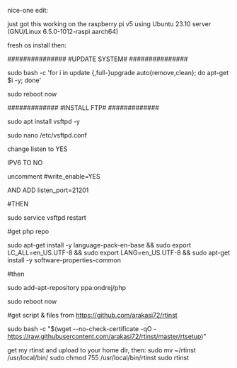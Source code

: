 nice-one edit:

just got this working on the raspberry pi v5 using Ubuntu 23.10 server (GNU/Linux 6.5.0-1012-raspi aarch64)

fresh os install then:

###############
#UPDATE SYSTEM#
###############

sudo bash -c 'for i in update {,full-}upgrade auto{remove,clean}; do apt-get $i -y; done'

sudo reboot now

#############
#INSTALL FTP#
#############

sudo apt install vsftpd -y

sudo nano /etc/vsftpd.conf

change listen to YES

IPV6 TO NO

uncomment #write_enable=YES

AND ADD listen_port=21201

#THEN

sudo service vsftpd restart

#get php repo

sudo apt-get install -y language-pack-en-base && sudo export LC_ALL=en_US.UTF-8 && sudo export LANG=en_US.UTF-8 && sudo apt-get install -y software-properties-common

#then

sudo add-apt-repository ppa:ondrej/php

sudo reboot now

#get script & files from https://github.com/arakasi72/rtinst

sudo bash -c "$(wget --no-check-certificate -qO - https://raw.githubusercontent.com/arakasi72/rtinst/master/rtsetup)"

get my rtinst and upload to your home dir, then:
sudo mv ~/rtinst /usr/local/bin/
sudo chmod 755 /usr/local/bin/rtinst
sudo rtinst
